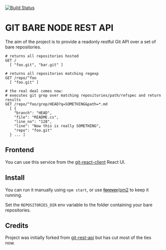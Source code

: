 [![Build Status](https://travis-ci.org/Ullink/git-bare-node-rest-api.svg)](https://travis-ci.org/Ullink/git-bare-node-rest-api)

# GIT BARE NODE REST API

The aim of the project is to provide a readonly restful Git API over a set of bare repositories.

```shell
# returns all repositories hosted
GET /
  [ "foo.git", "bar.git" ]

# returns all repositories matching regexp
GET /repo/^foo
  [ "foo.git" ]

# the real deal comes now:
# executes git grep over matching repositories/path/refspec and return results
GET /repo/^foo/grep/HEAD?q=SOMETHING&path=*.md
  [ {
    "branch": "HEAD",
    "file": "README.cs",
    "line_no": "128",
    "line": "Now this is really SOMETHING",
    "repo": "foo.git"
  } ... ]
```

## Frontend

You can use this service from the [git-react-client](https://github.com/Ullink/git-react-client) React UI.

## Install

You can run it manually using `npm start`, or use [~~forever~~](https://www.npmjs.com/package/forever)/[pm2](http://pm2.keymetrics.io/) to keep it running.

Set the `REPOSITORIES_DIR` env variable to the folder containing your bare repositories.

## Credits

Project was initially forked from [git-rest-api](https://github.com/korya/node-git-rest-api) but has cut most of the ties now.
